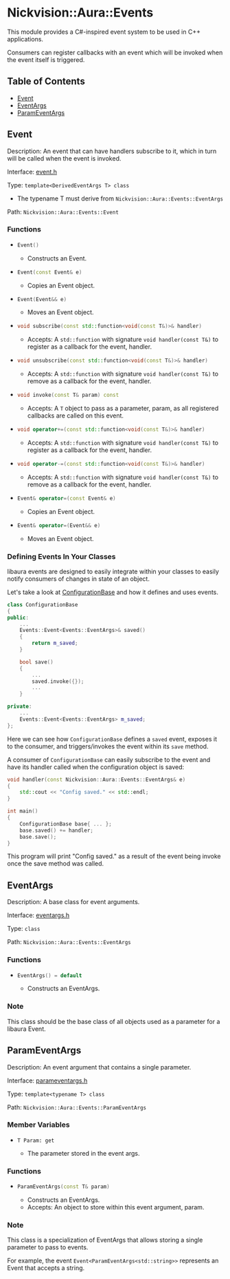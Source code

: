 # Nickvision::Aura::Events

This module provides a C#-inspired event system to be used in C++ applications. 

Consumers can register callbacks with an event which will be invoked when the event itself is triggered.

## Table of Contents
- [Event](#event)
- [EventArgs](#eventargs)
- [ParamEventArgs](#parameventargs)

## Event
Description: An event that can have handlers subscribe to it, which in turn will be called when the event is invoked.

Interface: [event.h](/include/events/event.h)

Type: `template<DerivedEventArgs T> class`
- The typename T must derive from `Nickvision::Aura::Events::EventArgs`

Path: `Nickvision::Aura::Events::Event`

### Functions
- ```cpp
  Event()
  ```
    - Constructs an Event.
- ```cpp
  Event(const Event& e)
  ```
    - Copies an Event object.
- ```cpp
  Event(Event&& e)
  ```
    - Moves an Event object.
- ```cpp
  void subscribe(const std::function<void(const T&)>& handler)
  ```
    - Accepts: A `std::function` with signature `void handler(const T&)` to register as a callback for the event, handler.
- ```cpp
  void unsubscribe(const std::function<void(const T&)>& handler)
  ```
    - Accepts: A `std::function` with signature `void handler(const T&)` to remove as a callback for the event, handler.
- ```cpp
  void invoke(const T& param) const
  ```
    - Accepts: A `T` object to pass as a parameter, param, as all registered callbacks are called on this event.
- ```cpp
  void operator+=(const std::function<void(const T&)>& handler)
  ```
    - Accepts: A `std::function` with signature `void handler(const T&)` to register as a callback for the event, handler. 
- ```cpp
  void operator-=(const std::function<void(const T&)>& handler)
  ```
    - Accepts: A `std::function` with signature `void handler(const T&)` to remove as a callback for the event, handler.
- ```cpp
  Event& operator=(const Event& e)
  ```
    - Copies an Event object.
- ```cpp
  Event& operator=(Event&& e)
  ```
    - Moves an Event object.

### Defining Events In Your Classes
libaura events are designed to easily integrate within your classes to easily notify consumers of changes in state of an object.

Let's take a look at [ConfigurationBase](/include/configurationbase.h) and how it defines and uses events.

```cpp
class ConfigurationBase
{
public:
    ...
    Events::Event<Events::EventArgs>& saved()
    {
        return m_saved;
    }

    bool save()
    {
        ...
        saved.invoke({});
        ...
    }

private:
    ...
    Events::Event<Events::EventArgs> m_saved;
};
```

Here we can see how `ConfigurationBase` defines a `saved` event, exposes it to the consumer, and triggers/invokes the event within its `save` method.

A consumer of `ConfigurationBase` can easily subscribe to the event and have its handler called when the configuration object is saved:
```cpp
void handler(const Nickvision::Aura::Events::EventArgs& e)
{
    std::cout << "Config saved." << std::endl;
}

int main()
{
    ConfigurationBase base{ ... };
    base.saved() += handler;
    base.save();
}
```

This program will print "Config saved." as a result of the event being invoke once the save method was called.

## EventArgs
Description: A base class for event arguments.

Interface: [eventargs.h](/include/events/eventargs.h)

Type: `class`

Path: `Nickvision::Aura::Events::EventArgs`

### Functions
- ```cpp
  EventArgs() = default
  ```
    - Constructs an EventArgs.

### Note
This class should be the base class of all objects used as a parameter for a libaura Event. 

## ParamEventArgs
Description: An event argument that contains a single parameter.

Interface: [parameventargs.h](/include/events/parameventargs.h)

Type: `template<typename T> class`

Path: `Nickvision::Aura::Events::ParamEventArgs`

### Member Variables
- ```
  T Param: get
  ```
    - The parameter stored in the event args.

### Functions
- ```cpp
  ParamEventArgs(const T& param)
  ```
    - Constructs an EventArgs.
    - Accepts: An object to store within this event argument, param.

### Note
This class is a specialization of EventArgs that allows storing a single parameter to pass to events. 

For example, the event `Event<ParamEventArgs<std::string>>` represents an Event that accepts a string.